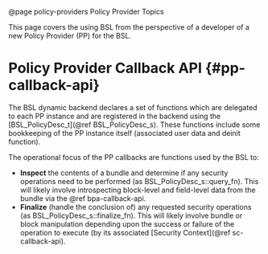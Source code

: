 @page policy-providers Policy Provider Topics
<!--
Copyright (c) 2025 The Johns Hopkins University Applied Physics
Laboratory LLC.

This file is part of the Bundle Protocol Security Library (BSL).

Licensed under the Apache License, Version 2.0 (the "License");
you may not use this file except in compliance with the License.
You may obtain a copy of the License at
    http://www.apache.org/licenses/LICENSE-2.0
Unless required by applicable law or agreed to in writing, software
distributed under the License is distributed on an "AS IS" BASIS,
WITHOUT WARRANTIES OR CONDITIONS OF ANY KIND, either express or implied.
See the License for the specific language governing permissions and
limitations under the License.

This work was performed for the Jet Propulsion Laboratory, California
Institute of Technology, sponsored by the United States Government under
the prime contract 80NM0018D0004 between the Caltech and NASA under
subcontract 1700763.
-->

This page covers the using BSL from the perspective of a developer of a new Policy Provider (PP) for the BSL.

# Policy Provider Callback API {#pp-callback-api}

The BSL dynamic backend declares a set of functions which are delegated to each PP instance and are registered in the backend using the [BSL_PolicyDesc_t](@ref BSL_PolicyDesc_s).
These functions include some bookkeeping of the PP instance itself (associated user data and deinit function).

The operational focus of the PP callbacks are functions used by the BSL to:
 * **Inspect** the contents of a bundle and determine if any security operations need to be performed (as BSL_PolicyDesc_s::query_fn).
   This will likely involve introspecting block-level and field-level data from the bundle via the @ref bpa-callback-api.
 * **Finalize** (handle the conclusion of) any requested security operations (as BSL_PolicyDesc_s::finalize_fn).
   This will likely involve bundle or block manipulation depending upon the success or failure of the operation to execute (by its associated [Security Context](@ref sc-callback-api).
